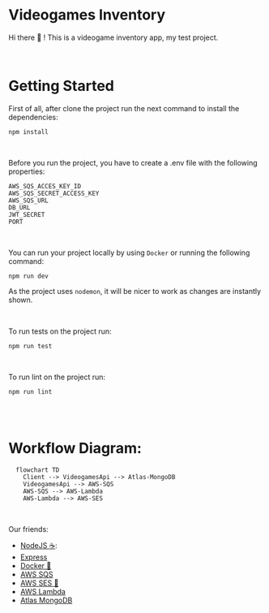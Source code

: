 # Videogames Inventory
Hi there :wave: ! This is a videogame inventory app, my test project.  

<br>

# Getting Started

First of all, after clone the project run the next command to install the dependencies:
```
npm install
```
<br>

Before you run the project, you have to create a .env file with the following properties:
```
AWS_SQS_ACCES_KEY_ID
AWS_SQS_SECRET_ACCESS_KEY
AWS_SQS_URL
DB_URL
JWT_SECRET
PORT
```

<br>

You can run your project locally by using `Docker` or running the following command: 
```
npm run dev
```
As the project uses `nodemon`, it will be nicer to work as changes are instantly shown.  

<br>

To run tests on the project run:
```
npm run test
```

<br>

To run lint on the project run:

```
npm run lint
```
<br>
<br>

# Workflow Diagram:
```mermaid
  flowchart TD
    Client --> VideogamesApi --> Atlas-MongoDB
    VideogamesApi --> AWS-SQS
    AWS-SQS --> AWS-Lambda
    AWS-Lambda --> AWS-SES
```

<br>

Our friends:
- [NodeJS :coffee:](https://nodejs.dev):
- [Express](https://expressjs.com)
- [Docker :whale:](https://www.docker.com)
- [AWS SQS](https://aws.amazon.com/sqs/)
- [AWS SES :email:](https://aws.amazon.com/ses/)
- [AWS Lambda](https://aws.amazon.com/lambda/)
- [Atlas MongoDB](https://www.mongodb.com/atlas)

